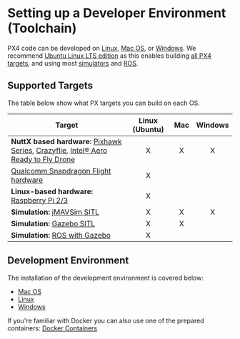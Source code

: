# Setting up a Developer Environment (Toolchain)

PX4 code can be developed on [Linux](../setup/dev_env_linux.md), [Mac OS](../setup/dev_env_mac.md), or [Windows](../setup/dev_env_windows.md). We recommend [Ubuntu Linux LTS edition](https://wiki.ubuntu.com/LTS) as this enables building [all PX4 targets](#supported-targets), and using most [simulators](../simulation/README.md) and [ROS](../ros/README.md).

## Supported Targets

The table below show what PX targets you can build on each OS.

Target | Linux (Ubuntu) | Mac | Windows
--|:--:|:--:|:--:
**NuttX based hardware:** [Pixhawk Series](https://docs.px4.io/en/flight_controller/pixhawk_series.html), [Crazyflie](https://docs.px4.io/en/flight_controller/crazyflie2.html), [Intel® Aero Ready to Fly Drone](https://docs.px4.io/en/flight_controller/intel_aero.html) | X | X | X
[Qualcomm Snapdragon Flight hardware](https://docs.px4.io/en/flight_controller/snapdragon_flight.html) | X | | 
**Linux-based hardware:** [Raspberry Pi 2/3](https://docs.px4.io/en/flight_controller/raspberry_pi_navio2.html) | X | | 
**Simulation:** [jMAVSim SITL](../simulation/jmavsim.md) | X | X | X
**Simulation:** [Gazebo SITL](../simulation/gazebo.md) | X | X | 
**Simulation:** [ROS with Gazebo](../simulation/ros_interface.md) | X | | 


## Development Environment

The installation of the development environment is covered below:

  * [Mac OS](../setup/dev_env_mac.md)
  * [Linux](../setup/dev_env_linux.md)
  * [Windows](../setup/dev_env_windows.md)

If you're familiar with Docker you can also use one of the prepared containers: [Docker Containers](../test_and_ci/docker.md)

